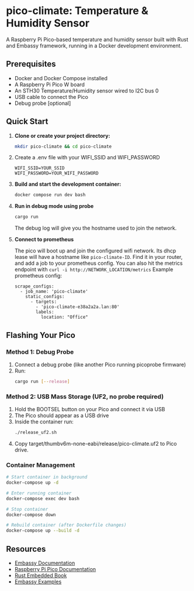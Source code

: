 # pico-climate: Temperature & Humidity Sensor

A Raspberry Pi Pico-based temperature and humidity sensor built with Rust and Embassy framework, running in a Docker development environment.

## Prerequisites

- Docker and Docker Compose installed
- A Raspberry Pi Pico W board
- An STH30 Temperature/Humidity sensor wired to I2C bus 0
- USB cable to connect the Pico
- Debug probe [optional]

## Quick Start

1. **Clone or create your project directory:**

   ```bash
   mkdir pico-climate && cd pico-climate
   ```

2. Create a .env file with your WIFI_SSID and WIFI_PASSWORD

   ```
   WIFI_SSID=YOUR_SSID
   WIFI_PASSWORD=YOUR_WIFI_PASSWORD
   ```

3. **Build and start the development container:**
   
   ```bash
   docker compose run dev bash
   ```

5. **Run in debug mode using probe**
   
   ```bash
   cargo run
   ```
   The debug log will give you the hostname used to join the network.

7. **Connect to prometheus**
   
   The pico will boot up and join the configured wifi network.  Its dhcp lease will have a hostname like `pico-climate-ID`.  Find it in your router, and add a job to your prometheus config.  You can also hit the metrics endpoint with `curl -i http://NETWORK_LOCATION/metrics`
   Example prometheus config:
   ```
   scrape_configs:
     - job_name: 'pico-climate'
       static_configs:
         - targets:
           - 'pico-climate-e38a2a2a.lan:80'
           labels:
             location: "Office"
   ```

## Flashing Your Pico

### Method 1: Debug Probe

1. Connect a debug probe (like another Pico running picoprobe firmware)
2. Run:
   ```bash
   cargo run [--release]
   ```

### Method 2: USB Mass Storage (UF2, no probe required)

1. Hold the BOOTSEL button on your Pico and connect it via USB
2. The Pico should appear as a USB drive
3. Inside the container run:
   ```bash
   ./release_uf2.sh
   ```
4. Copy target/thumbv6m-none-eabi/release/pico-climate.uf2 to Pico drive.


### Container Management
```bash
# Start container in background
docker-compose up -d

# Enter running container
docker-compose exec dev bash

# Stop container
docker-compose down

# Rebuild container (after Dockerfile changes)
docker-compose up --build -d
```


## Resources

- [Embassy Documentation](https://embassy.dev/)
- [Raspberry Pi Pico Documentation](https://www.raspberrypi.org/documentation/microcontrollers/)
- [Rust Embedded Book](https://doc.rust-lang.org/stable/embedded-book/)
- [Embassy Examples](https://github.com/embassy-rs/embassy/tree/main/examples/rp)
